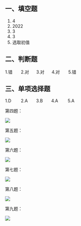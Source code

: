 ## 一、填空题

1. 4
2. 2022
3. 3
4. 3
5. 选取初值

## 二、判断题

1.错       2.对      3.对      4.对       5.错       

## 三、单项选择题

1.D        2.A       3.B       4.A        5.A


第四题：

![](file:///C:/Users/86133/AppData/Local/Temp/msohtmlclip1/01/clip_image002.jpg)

  

第五题：

![](file:///C:/Users/86133/AppData/Local/Temp/msohtmlclip1/01/clip_image004.jpg)

第六题：

![](file:///C:/Users/86133/AppData/Local/Temp/msohtmlclip1/01/clip_image006.gif)

  

第七题：

![](file:///C:/Users/86133/AppData/Local/Temp/msohtmlclip1/01/clip_image008.jpg)

第八题：

![](file:///C:/Users/86133/AppData/Local/Temp/msohtmlclip1/01/clip_image010.jpg)

  

第九题：

![](file:///C:/Users/86133/AppData/Local/Temp/msohtmlclip1/01/clip_image012.jpg)
